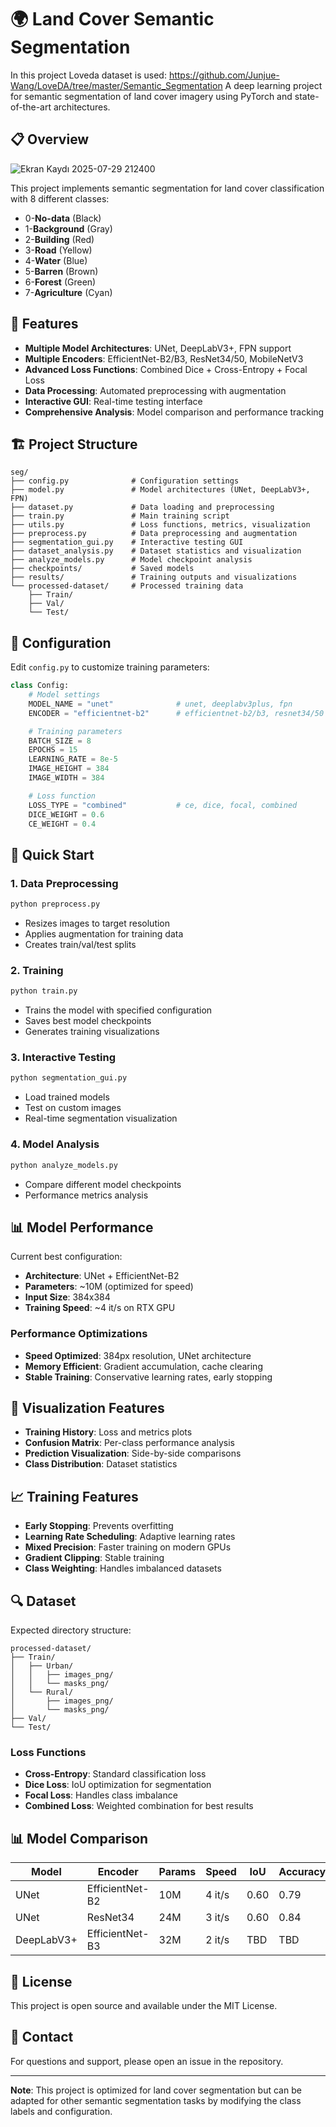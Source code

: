 # 🌍 Land Cover Semantic Segmentation

In this project Loveda dataset is used: https://github.com/Junjue-Wang/LoveDA/tree/master/Semantic_Segmentation
A deep learning project for semantic segmentation of land cover imagery using PyTorch and state-of-the-art architectures.

## 📋 Overview


![Ekran Kaydı 2025-07-29 212400](https://github.com/user-attachments/assets/f52bb5bd-b282-47c1-b943-dfb6348cb69a)


This project implements semantic segmentation for land cover classification with 8 different classes:

- 0-**No-data** (Black)
- 1-**Background** (Gray)
- 2-**Building** (Red)
- 3-**Road** (Yellow)
- 4-**Water** (Blue)
- 5-**Barren** (Brown)
- 6-**Forest** (Green)
- 7-**Agriculture** (Cyan)

## 🚀 Features

- **Multiple Model Architectures**: UNet, DeepLabV3+, FPN support
- **Multiple Encoders**: EfficientNet-B2/B3, ResNet34/50, MobileNetV3
- **Advanced Loss Functions**: Combined Dice + Cross-Entropy + Focal Loss
- **Data Processing**: Automated preprocessing with augmentation
- **Interactive GUI**: Real-time testing interface
- **Comprehensive Analysis**: Model comparison and performance tracking

## 🏗️ Project Structure

```
seg/
├── config.py              # Configuration settings
├── model.py               # Model architectures (UNet, DeepLabV3+, FPN)
├── dataset.py             # Data loading and preprocessing
├── train.py               # Main training script
├── utils.py               # Loss functions, metrics, visualization
├── preprocess.py          # Data preprocessing and augmentation
├── segmentation_gui.py    # Interactive testing GUI
├── dataset_analysis.py    # Dataset statistics and visualization
├── analyze_models.py      # Model checkpoint analysis
├── checkpoints/           # Saved models
├── results/               # Training outputs and visualizations
└── processed-dataset/     # Processed training data
    ├── Train/
    ├── Val/
    └── Test/
```

## 🔧 Configuration

Edit `config.py` to customize training parameters:

```python
class Config:
    # Model settings
    MODEL_NAME = "unet"              # unet, deeplabv3plus, fpn
    ENCODER = "efficientnet-b2"      # efficientnet-b2/b3, resnet34/50

    # Training parameters
    BATCH_SIZE = 8
    EPOCHS = 15
    LEARNING_RATE = 8e-5
    IMAGE_HEIGHT = 384
    IMAGE_WIDTH = 384

    # Loss function
    LOSS_TYPE = "combined"           # ce, dice, focal, combined
    DICE_WEIGHT = 0.6
    CE_WEIGHT = 0.4
```

## 🚀 Quick Start

### 1. Data Preprocessing

```bash
python preprocess.py
```

- Resizes images to target resolution
- Applies augmentation for training data
- Creates train/val/test splits

### 2. Training

```bash
python train.py
```

- Trains the model with specified configuration
- Saves best model checkpoints
- Generates training visualizations

### 3. Interactive Testing

```bash
python segmentation_gui.py
```

- Load trained models
- Test on custom images
- Real-time segmentation visualization

### 4. Model Analysis

```bash
python analyze_models.py
```

- Compare different model checkpoints
- Performance metrics analysis

## 📊 Model Performance

Current best configuration:

- **Architecture**: UNet + EfficientNet-B2
- **Parameters**: ~10M (optimized for speed)
- **Input Size**: 384x384
- **Training Speed**: ~4 it/s on RTX GPU

### Performance Optimizations

- **Speed Optimized**: 384px resolution, UNet architecture
- **Memory Efficient**: Gradient accumulation, cache clearing
- **Stable Training**: Conservative learning rates, early stopping

## 🎨 Visualization Features

- **Training History**: Loss and metrics plots
- **Confusion Matrix**: Per-class performance analysis
- **Prediction Visualization**: Side-by-side comparisons
- **Class Distribution**: Dataset statistics

## 📈 Training Features

- **Early Stopping**: Prevents overfitting
- **Learning Rate Scheduling**: Adaptive learning rates
- **Mixed Precision**: Faster training on modern GPUs
- **Gradient Clipping**: Stable training
- **Class Weighting**: Handles imbalanced datasets

## 🔍 Dataset

Expected directory structure:

```
processed-dataset/
├── Train/
│   ├── Urban/
│   │   ├── images_png/
│   │   └── masks_png/
│   └── Rural/
│       ├── images_png/
│       └── masks_png/
├── Val/
└── Test/
```

### Loss Functions

- **Cross-Entropy**: Standard classification loss
- **Dice Loss**: IoU optimization for segmentation
- **Focal Loss**: Handles class imbalance
- **Combined Loss**: Weighted combination for best results

## 📊 Model Comparison

| Model      | Encoder         | Params | Speed  | IoU  | Accuracy |
| ---------- | --------------- | ------ | ------ | ---- | -------- |
| UNet       | EfficientNet-B2 | 10M    | 4 it/s | 0.60 | 0.79      |
| UNet       | ResNet34        | 24M    | 3 it/s | 0.60 | 0.84     |
| DeepLabV3+ | EfficientNet-B3 | 32M    | 2 it/s | TBD  | TBD      |

## 📝 License

This project is open source and available under the MIT License.

## 📧 Contact

For questions and support, please open an issue in the repository.

---

**Note**: This project is optimized for land cover segmentation but can be adapted for other semantic segmentation tasks by modifying the class labels and configuration.
